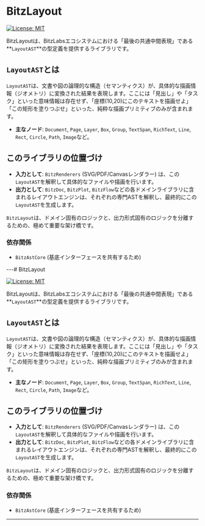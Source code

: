 # BitzLayout

[![License: MIT](https://img.shields.io/badge/License-MIT-yellow.svg)](https://opensource.org/licenses/MIT)

BitzLayoutは、BitzLabsエコシステムにおける「最後の共通中間表現」である**`LayoutAST`**の型定義を提供するライブラリです。

## `LayoutAST`とは

`LayoutAST`は、文書や図の論理的な構造（セマンティクス）が、具体的な描画情報（ジオメトリ）に変換された結果を表現します。ここには「見出し」や「タスク」といった意味情報は存在せず、「座標(10,20)にこのテキストを描画せよ」「この矩形を塗りつぶせ」といった、純粋な描画プリミティブのみが含まれます。

-   **主なノード**: `Document`, `Page`, `Layer`, `Box`, `Group`, `TextSpan`, `RichText`, `Line`, `Rect`, `Circle`, `Path`, `Image`など。

## このライブラリの位置づけ

-   **入力として**: `BitzRenderers` (SVG/PDF/Canvasレンダラー) は、この`LayoutAST`を解釈して具体的なファイルや描画を行います。
-   **出力として**: `BitzDoc`, `BitzPlot`, `BitzFlow`などの各ドメインライブラリに含まれるレイアウトエンジンは、それぞれの専門ASTを解釈し、最終的にこの`LayoutAST`を生成します。

`BitzLayout`は、ドメイン固有のロジックと、出力形式固有のロジックを分離するための、極めて重要な架け橋です。

### 依存関係

-   `BitzAstCore` (基底インターフェースを共有するため)

---# BitzLayout

[![License: MIT](https://img.shields.io/badge/License-MIT-yellow.svg)](https://opensource.org/licenses/MIT)

BitzLayoutは、BitzLabsエコシステムにおける「最後の共通中間表現」である**`LayoutAST`**の型定義を提供するライブラリです。

## `LayoutAST`とは

`LayoutAST`は、文書や図の論理的な構造（セマンティクス）が、具体的な描画情報（ジオメトリ）に変換された結果を表現します。ここには「見出し」や「タスク」といった意味情報は存在せず、「座標(10,20)にこのテキストを描画せよ」「この矩形を塗りつぶせ」といった、純粋な描画プリミティブのみが含まれます。

-   **主なノード**: `Document`, `Page`, `Layer`, `Box`, `Group`, `TextSpan`, `RichText`, `Line`, `Rect`, `Circle`, `Path`, `Image`など。

## このライブラリの位置づけ

-   **入力として**: `BitzRenderers` (SVG/PDF/Canvasレンダラー) は、この`LayoutAST`を解釈して具体的なファイルや描画を行います。
-   **出力として**: `BitzDoc`, `BitzPlot`, `BitzFlow`などの各ドメインライブラリに含まれるレイアウトエンジンは、それぞれの専門ASTを解釈し、最終的にこの`LayoutAST`を生成します。

`BitzLayout`は、ドメイン固有のロジックと、出力形式固有のロジックを分離するための、極めて重要な架け橋です。

### 依存関係

-   `BitzAstCore` (基底インターフェースを共有するため)

---
